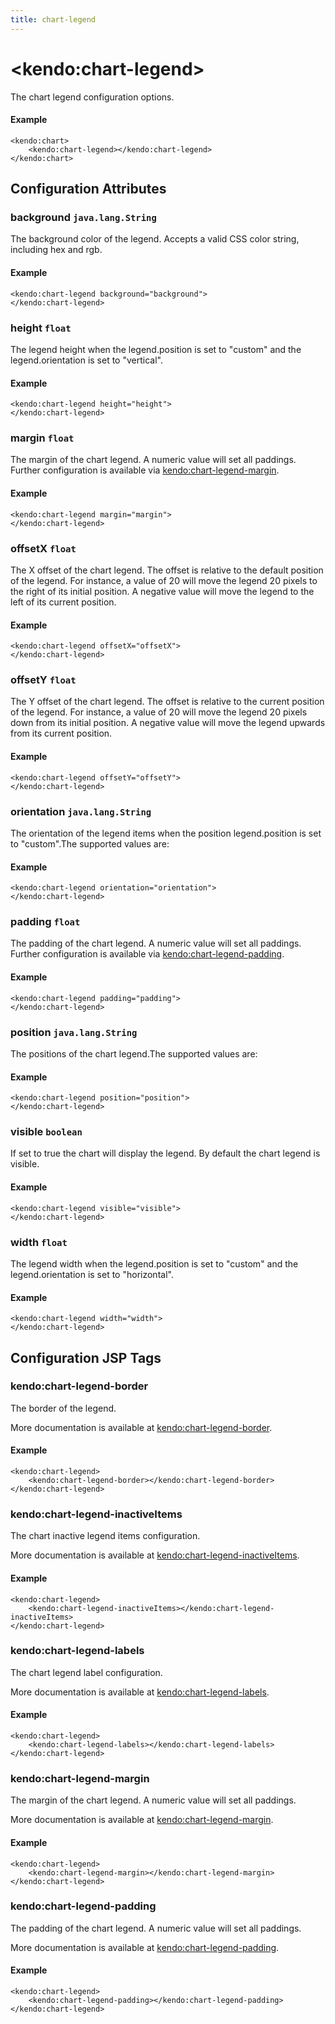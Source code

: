 ```yaml
---
title: chart-legend
---
```


# \<kendo:chart-legend\>

The chart legend configuration options.

#### Example
    <kendo:chart>
        <kendo:chart-legend></kendo:chart-legend>
    </kendo:chart>

## Configuration Attributes

### background `java.lang.String`

The background color of the legend. Accepts a valid CSS color string, including hex and rgb.

#### Example
    <kendo:chart-legend background="background">
    </kendo:chart-legend>

### height `float`

The legend height when the legend.position is set to "custom" and the legend.orientation is set to "vertical".

#### Example
    <kendo:chart-legend height="height">
    </kendo:chart-legend>

### margin `float`

The margin of the chart legend. A numeric value will set all paddings. Further configuration is available via [kendo:chart-legend-margin](#kendo-chart-legend-margin). 

#### Example
    <kendo:chart-legend margin="margin">
    </kendo:chart-legend>

### offsetX `float`

The X offset of the chart legend. The offset is relative to the default position of the legend.
For instance, a value of 20 will move the legend 20 pixels to the right of its initial position.
A negative value will move the legend to the left of its current position.

#### Example
    <kendo:chart-legend offsetX="offsetX">
    </kendo:chart-legend>

### offsetY `float`

The Y offset of the chart legend.  The offset is relative to the current position of the legend.
For instance, a value of 20 will move the legend 20 pixels down from its initial position.
A negative value will move the legend upwards from its current position.

#### Example
    <kendo:chart-legend offsetY="offsetY">
    </kendo:chart-legend>

### orientation `java.lang.String`

The orientation of the legend items when the position legend.position is set to "custom".The supported values are:

#### Example
    <kendo:chart-legend orientation="orientation">
    </kendo:chart-legend>

### padding `float`

The padding of the chart legend. A numeric value will set all paddings. Further configuration is available via [kendo:chart-legend-padding](#kendo-chart-legend-padding). 

#### Example
    <kendo:chart-legend padding="padding">
    </kendo:chart-legend>

### position `java.lang.String`

The positions of the chart legend.The supported values are:

#### Example
    <kendo:chart-legend position="position">
    </kendo:chart-legend>

### visible `boolean`

If set to true the chart will display the legend. By default the chart legend is visible.

#### Example
    <kendo:chart-legend visible="visible">
    </kendo:chart-legend>

### width `float`

The legend width when the legend.position is set to "custom" and the legend.orientation is set to "horizontal".

#### Example
    <kendo:chart-legend width="width">
    </kendo:chart-legend>


##  Configuration JSP Tags

### kendo:chart-legend-border

The border of the legend.

More documentation is available at [kendo:chart-legend-border](/kendo-ui/api/wrappers/jsp/chart/legend-border).

#### Example

    <kendo:chart-legend>
        <kendo:chart-legend-border></kendo:chart-legend-border>
    </kendo:chart-legend>

### kendo:chart-legend-inactiveItems

The chart inactive legend items configuration.

More documentation is available at [kendo:chart-legend-inactiveItems](/kendo-ui/api/wrappers/jsp/chart/legend-inactiveitems).

#### Example

    <kendo:chart-legend>
        <kendo:chart-legend-inactiveItems></kendo:chart-legend-inactiveItems>
    </kendo:chart-legend>

### kendo:chart-legend-labels

The chart legend label configuration.

More documentation is available at [kendo:chart-legend-labels](/kendo-ui/api/wrappers/jsp/chart/legend-labels).

#### Example

    <kendo:chart-legend>
        <kendo:chart-legend-labels></kendo:chart-legend-labels>
    </kendo:chart-legend>

### kendo:chart-legend-margin

The margin of the chart legend. A numeric value will set all paddings.

More documentation is available at [kendo:chart-legend-margin](/kendo-ui/api/wrappers/jsp/chart/legend-margin).

#### Example

    <kendo:chart-legend>
        <kendo:chart-legend-margin></kendo:chart-legend-margin>
    </kendo:chart-legend>

### kendo:chart-legend-padding

The padding of the chart legend. A numeric value will set all paddings.

More documentation is available at [kendo:chart-legend-padding](/kendo-ui/api/wrappers/jsp/chart/legend-padding).

#### Example

    <kendo:chart-legend>
        <kendo:chart-legend-padding></kendo:chart-legend-padding>
    </kendo:chart-legend>

